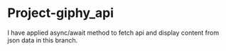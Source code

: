 # Project-giphy_api


I have applied async/await method to fetch api and display content from json data in this branch.